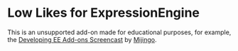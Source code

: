 # Low Likes for ExpressionEngine

This is an unsupported add-on made for educational purposes, for example, the [Developing EE Add-ons Screencast](http://mijingo.com/products/screencasts/how-to-develop-expressionengine-add-on) by [Mijingo](http://mijingo.com).